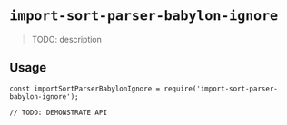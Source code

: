 # `import-sort-parser-babylon-ignore`

> TODO: description

## Usage

```
const importSortParserBabylonIgnore = require('import-sort-parser-babylon-ignore');

// TODO: DEMONSTRATE API
```
